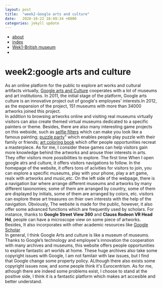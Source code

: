 ```yaml
---
layout: post
title:  "week2-Google arts and culture"
date:   2020-10-22 10:49:34 +0800
categories: jekyll update
---
```

<!DOCTYPE html>
<html>
    <head>
        <title>week2: Google arts and culture</title>
    </head>
    <nav>
        <ul>
            <li><a href="about.html">about</a></li>
            <li><a href="index.html">index</a></li>
            <li><a href="wek1-bm">Wek1-British museum</a></li>
            <li><a href="week2-Googlearts"></a></li>
        </ul>
    </nav>
    <body>
      <h1>week2:google arts and culture</h1>
      <p>As an online platform for the public to explore art works and cultural artifacts virtually, 
          <a href="https://artsandculture.google.com/" target="/blank">Google arts and Culture</a> cooperates with 
        a lot of museums and art institutions. In 2011, the initial stage of the platform, Google arts 
        culture is an innovative project out of google's employees' interests.In 2012, as the expansion
        of the project, 151 museums with more than 34000 artworks joined this project.
        <br>
        In addition to browsing artworks online and visiting real museums virtually
        visitors can also create themed virtual museums dedicated to a specific painters or theme.
        Besides, there are also many interesting game projects on this webside, such as <a href="https://artsandculture.google.com/camera/art-filter" target="/blank">selfie filters</a> which
        can make you look like a famous painting; <a href="https://artsandculture.google.com/experiment/puzzle-party/EwGBPZlIzv0KRw" target="/blank">puzzle party</a>" which enables 
        people play puzzle with their family or friends; <a href="https://artsandculture.google.com/experiment/art-coloring-book/1QGsh6vSfAQBgQ" target="/blank">art coloring book</a> which offer people opportunities
        recreat a masterpiece. As for me, I consider these games can help 
        visitors gain more knowledge behind the artworks and arouse thier interests in arts. They offer
        visitors more possibilities to explore. The first time When I open google atrs and culture, it offers 
        visitors navigations to follow. In the homepage of the website, it offers tons of acivities for 
        visitors to join, you can explore a specific museums, play with your phone, play a art game, 
        realx with artworks and music,etc. On the left side of the webpage, there is a navigation bar
        where arrange different museums and artworks by many different 
        taxonomies; some of them are arranged by country, some of them are displayed by initials, some of them
        are arranged by colors, etc. visitors
        can explore these art treasures on thier own interests with the help of the navigation. Obviously,
        The website is made for the public, however, it also offer some advanced functions which are frequently 
        used by scholars. For instance, thanks to <strong>Google Street View 360</strong> and <strong>
        Clauss Rodeon VR Head Hd</strong>, people can have a microscope view on some piece of artworks.
        Besides, It also incorporates with other academic resources like <a href="http://scholar.google.com/">Google Scholar</a> 
        <br>
        In general, I think Google Arts and culture is like a museum of museums. Thanks to Google’s technology and employee's innovation
        the cooperation with many archives and museums, this website offers people opportunities to explore 
        fantastic art worlds at home. These huge archives also take some copyright issues with Google, I am not familair
        with law issues, but I find that Google change some property policy. ALthough there also exists some copyright issues now, and some
        people think it's Eurocentrism. As for me, athough there are indeed some problems exist, 
        I choose to stand at the positive side, I think
        it is a fantastic platform which makes art accesible and better understand.  </p>  
    </body>

</html>
